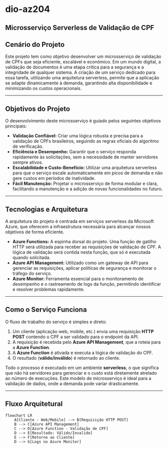 # dio-az204

## Microsserviço Serverless de Validação de CPF

## Cenário do Projeto

Este projeto tem como objetivo desenvolver um microsserviço de validação de CPFs que seja eficiente, escalável e econômico. Em um mundo digital, a validação de documentos é uma etapa crítica para a segurança e a integridade de qualquer sistema. A criação de um serviço dedicado para essa tarefa, utilizando uma arquitetura serverless, permite que a aplicação se adapte dinamicamente à demanda, garantindo alta disponibilidade e minimizando os custos operacionais.

---

## Objetivos do Projeto

O desenvolvimento deste microsserviço é guiado pelos seguintes objetivos principais:

* **Validação Confiável:** Criar uma lógica robusta e precisa para a validação de CPFs brasileiros, seguindo as regras oficiais do algoritmo de verificação.  
* **Eficiência e Desempenho:** Garantir que o serviço responda rapidamente às solicitações, sem a necessidade de manter servidores sempre ativos.  
* **Escalabilidade e Custo-Benefício:** Utilizar uma arquitetura serverless para que o serviço escale automaticamente em picos de demanda e não gere custos em períodos de inatividade.  
* **Fácil Manutenção:** Projetar o microsserviço de forma modular e clara, facilitando a manutenção e a adição de novas funcionalidades no futuro.  

---

## Tecnologias e Arquitetura

A arquitetura do projeto é centrada em serviços serverless da Microsoft Azure, que oferecem a infraestrutura necessária para alcançar nossos objetivos de forma eficiente.

* **Azure Functions:** A espinha dorsal do projeto. Uma função de gatilho HTTP será utilizada para receber as requisições de validação de CPF. A lógica de validação será contida nesta função, que só é executada quando solicitada.  
* **Azure API Management:** Utilizado como um gateway de API para gerenciar as requisições, aplicar políticas de segurança e monitorar o tráfego do serviço.  
* **Azure Monitor:** Ferramenta essencial para o monitoramento de desempenho e o rastreamento de logs da função, permitindo identificar e resolver problemas rapidamente.  

---

## Como o Serviço Funciona

O fluxo de trabalho do serviço é simples e direto:

1. Um cliente (aplicação web, mobile, etc.) envia uma requisição **HTTP POST** contendo o CPF a ser validado para o endpoint da API.  
2. A requisição é recebida pelo **Azure API Management**, que a roteia para a **Azure Function**.  
3. A **Azure Function** é ativada e executa a lógica de validação do CPF.  
4. O resultado (**válido/inválido**) é retornado ao cliente.  

Todo o processo é executado em um ambiente **serverless**, o que significa que não há servidores para gerenciar e o custo está diretamente atrelado ao número de execuções. Este modelo de microsserviço é ideal para a validação de dados, onde a demanda pode variar drasticamente.  

---

## Fluxo Arquitetural

```mermaid
flowchart LR
    A[Cliente - Web/Mobile] --> B[Requisição HTTP POST]
    B --> C[Azure API Management]
    C --> D[Azure Function - Validação de CPF]
    D --> E[Resultado: Válido/Invalido]
    E --> F[Retorno ao Cliente]
    D --> G[Logs no Azure Monitor]
```
